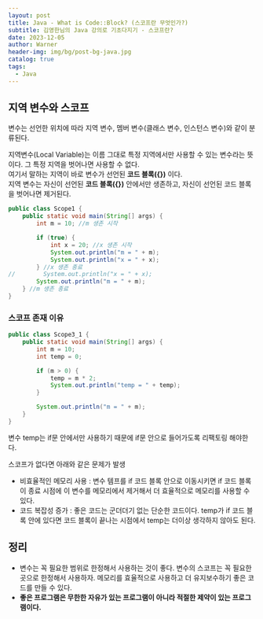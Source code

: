 ```yaml
---
layout: post
title: Java - What is Code::Block? (스코프란 무엇인가?)
subtitle: 김영한님의 Java 강의로 기초다지기 - 스코프란?
date: 2023-12-05
author: Warner
header-img: img/bg/post-bg-java.jpg
catalog: true
tags:
  - Java
---
```


## 지역 변수와 스코프

변수는 선언한 위치에 따라 지역 변수, 멤버 변수(클래스 변수, 인스턴스 변수)와 같이 분류된다.

지역변수(Local Variable)는 이름 그대로 특정 지역에서만 사용할 수 있는 변수라는 뜻이다.
그 특정 지역을 벗어나면 사용할 수 없다.\
여기서 말하는 지역이 바로 변수가 선언된 **코드 블록({})** 이다.\
지역 변수는 자신이 선언된 **코드 블록({})** 안에서만 생존하고, 자신이 선언된 코드 블록을 벗어나면 제거된다.

~~~java
public class Scope1 {
    public static void main(String[] args) {
        int m = 10; //m 생존 시작

        if (true) {
            int x = 20; //x 생존 시작
            System.out.println("m = " + m);
            System.out.println("x = " + x);
        } //x 생존 종료
//        System.out.println("x = " + x);
        System.out.println("m = " + m);
    } //m 생존 종료
}
~~~

### 스코프 존재 이유

~~~java
public class Scope3_1 {
    public static void main(String[] args) {
        int m = 10;
        int temp = 0;

        if (m > 0) {
            temp = m * 2;
            System.out.println("temp = " + temp);
        }

        System.out.println("m = " + m);
    }
}
~~~

변수 temp는 if문 안에서만 사용하기 때문에 if문 안으로 들어가도록 리팩토링 해야한다.

스코프가 없다면 아래와 같은 문제가 발생
- 비효율적인 메모리 사용 : 변수 템프를 if 코드 블록 안으로 이동시키면 if 코드 블록이 종료 시점에 이 변수를 메모리에서 제거해서 더 효율적으로 메모리를 사용할 수 있다.
- 코드 복잡성 증가 : 좋은 코드는 군더더기 없는 단순한 코드이다. temp가 if 코드 블록 안에 있다면 코드 블록이 끝나는 시점에서 temp는 더이상 생각하지 않아도 된다. 

## 정리 
- 변수는 꼭 필요한 범위로 한정해서 사용하는 것이 좋다. 변수의 스코프는 꼭 필요한 곳으로 한정해서 사용하자. 메모리를 효율적으로 사용하고 더 유지보수하기 좋은 코드를 만들 수 있다.
- **좋은 프로그램은 무한한 자유가 있는 프로그램이 아니라 적절한 제약이 있는 프로그램이다.**